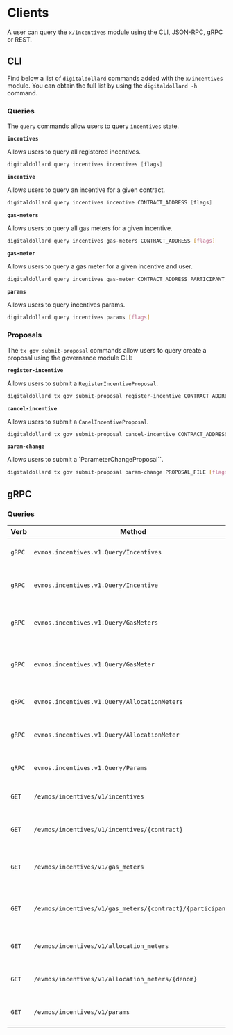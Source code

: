 <!--
order: 8
-->

# Clients

A user can query the `x/incentives` module using the CLI, JSON-RPC, gRPC or REST.

## CLI

Find below a list of `digitaldollard` commands added with the `x/incentives` module. You can obtain the full list by using the `digitaldollard -h` command.

### Queries

The `query` commands allow users to query `incentives` state.

**`incentives`**

Allows users to query all registered incentives.

```go
digitaldollard query incentives incentives [flags]
```

**`incentive`**

Allows users to query an incentive for a given contract.

```go
digitaldollard query incentives incentive CONTRACT_ADDRESS [flags]
```

**`gas-meters`**

Allows users to query all gas meters for a given incentive.

```bash
digitaldollard query incentives gas-meters CONTRACT_ADDRESS [flags]
```

**`gas-meter`**

Allows users to query a gas meter for a given incentive and user.

```go
digitaldollard query incentives gas-meter CONTRACT_ADDRESS PARTICIPANT_ADDRESS [flags]
```

**`params`**

Allows users to query incentives params.

```bash
digitaldollard query incentives params [flags]
```

### Proposals

The `tx gov submit-proposal` commands allow users to query create a proposal using the governance module CLI:

**`register-incentive`**

Allows users to submit a `RegisterIncentiveProposal`.

```bash
digitaldollard tx gov submit-proposal register-incentive CONTRACT_ADDRESS ALLOCATION EPOCHS [flags]
```

**`cancel-incentive`**

Allows users to submit a `CanelIncentiveProposal`.

```bash
digitaldollard tx gov submit-proposal cancel-incentive CONTRACT_ADDRESS [flags]
```

**`param-change`**

Allows users to submit a `ParameterChangeProposal``.

```bash
digitaldollard tx gov submit-proposal param-change PROPOSAL_FILE [flags]
```

## gRPC

### Queries

| Verb   | Method                                                     | Description                                   |
| ------ | ---------------------------------------------------------- | --------------------------------------------- |
| `gRPC` | `evmos.incentives.v1.Query/Incentives`                     | Gets all registered incentives                |
| `gRPC` | `evmos.incentives.v1.Query/Incentive`                      | Gets incentive for a given contract           |
| `gRPC` | `evmos.incentives.v1.Query/GasMeters`                      | Gets gas meters for a given incentive         |
| `gRPC` | `evmos.incentives.v1.Query/GasMeter`                       | Gets gas meter for a given incentive and user |
| `gRPC` | `evmos.incentives.v1.Query/AllocationMeters`               | Gets all allocation meters                    |
| `gRPC` | `evmos.incentives.v1.Query/AllocationMeter`                | Gets allocation meter for a denom             |
| `gRPC` | `evmos.incentives.v1.Query/Params`                         | Gets incentives params                        |
| `GET`  | `/evmos/incentives/v1/incentives`                          | Gets all registered incentives                |
| `GET`  | `/evmos/incentives/v1/incentives/{contract}`               | Gets incentive for a given contract           |
| `GET`  | `/evmos/incentives/v1/gas_meters`                          | Gets gas meters for a given incentive         |
| `GET`  | `/evmos/incentives/v1/gas_meters/{contract}/{participant}` | Gets gas meter for a given incentive and user |
| `GET`  | `/evmos/incentives/v1/allocation_meters`                   | Gets all allocation meters                    |
| `GET`  | `/evmos/incentives/v1/allocation_meters/{denom}`           | Gets allocation meter for a denom             |
| `GET`  | `/evmos/incentives/v1/params`                              | Gets incentives params                        |
